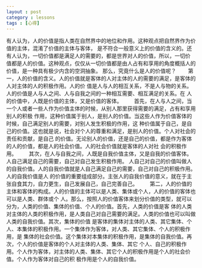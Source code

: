 ```yaml
---
layout : post
category : lessons
tags : [心得]
---
```

   有人认为，人的价值是指人类在自然界中的地位和作用。这种观点把自然界作为价值的主体，混淆了价值的主体与客体，
是不符合一般意义上的价值的含义的。还有人认为，一切价值都是满足人的需要的，都是世界对人的价值，所以，一切价
值都是人的价值。这种观点，仅仅从一切价值都是由人占有和享用的角度概括人的价值，是一种具有极少内含的空洞抽象。
那么，究竟什么是人的价值呢？
　　第一，人的价值的含义。人的价值就是客体的人对主体的人的需要的满足，是客体的人对主体的人的积极作用。人的价
值是人与人的相互关系，不是人与物的关系。人的价值是人与人之间、人与自我之间的一种相互需要、相互满足的关系。在
人的价值中，人既是价值的主体，又是价值的客体。
　　首先，在人与人之间，当一个人或者一些人作为价值主体的时候，从别人那里获得需要的满足，占有和享用别人的积极
作用，这种价值属于别人，是别人的价值。当这些人作为价值客体的时候，自己满足别人的需要，对别人发生积极的作用，这
种价值属于自己，是自己的价值。这也就是说，社会对个人的尊重和满足，是别人的价值。个人对社会的责任和贡献，是自己
的价值。无论别人的价值，还是自己的价值，都是作为客体的人的价值，都是人的社会价值。人的社会价值就是客体的人对社
会的积极作用。
　　其次，在人与自我之间，人既是自我价值主体，又是自我的价值客体。人自己满足自己的需要，自己对自己发生积极作用。
人自己对自己的价值叫做人的自我价值。人的自我价值就是人自己满足自己的需要，自己对自己的积极作用。人的自我价值是人
的价值的重要组成部分。主张人的自我价值的意义，就在于主张自食其力，自力更生，自己发展自己，自己完善自己。
　　第二，人的价值的主体和客体的构成。人的价值的主体可以是人类、集体或个人，人的价值的客体也可以是人类、群体或个
人。那么，按照人的价值客体来划分价值的类型，就可以分为，人类的价值、集体的价值、个人的价值。首先，人类的价值是客
体的人类对主体的人类的积极作用，是人类自己对自己需要的满足。人类的价值也可以叫做人类的自我价值。其次，集体的价值
是客体的集体对主体的人类、其它集体、个人、本集体的积极作用。一个集体作为客体，对人类、其它集体、个人的积极作用，是
集体的社会价值。这个集体对本集体的积极作用，是集体的自我价值。再次，个人的价值是客体的个人对主体的人类、集体、其它
个人、自己的积极作用。个人作为客体，对主体的人类、集体、其它个人的积极作用是个人的社会价值。个人作为客体对自己的积
极作用是个人的自我价值。
